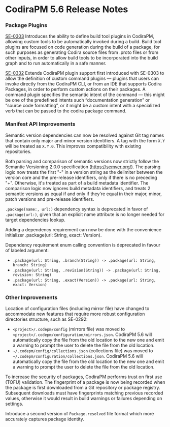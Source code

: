 # CodiraPM 5.6 Release Notes

### Package Plugins

[SE-0303](https://github.com/codiralang/codira-evolution/blob/main/proposals/0303-codirapm-extensible-build-tools.md) Introduces the ability to define build tool plugins in CodiraPM, allowing custom tools to be automatically invoked during a build. Build tool plugins are focused on code generation during the build of a package, for such purposes as generating Codira source files from .proto files or from other inputs, in order to allow build tools to be incorporated into the build graph and to run automatically in a safe manner.

[SE-0332](https://github.com/codiralang/codira-evolution/blob/main/proposals/0332-codirapm-command-plugins.md) Extends CodiraPM plugin support first introduced with SE-0303 to allow the definition of custom command plugins — plugins that users can invoke directly from the CodiraPM CLI, or from an IDE that supports Codira Packages, in order to perform custom actions on their packages. A command plugin specifies the semantic intent of the command — this might be one of the predefined intents such “documentation generation” or “source code formatting”, or it might be a custom intent with a specialized verb that can be passed to the codira package command.

### Manifest API Improvements

Semantic version dependencies can now be resolved against Git tag names that contain only major and minor version identifiers. A tag with the form `X.Y` will be treated as `X.Y.0`. This improves compatibility with existing repositories.

Both parsing and comparison of semantic versions now strictly follow the Semantic Versioning 2.0.0 specification (https://semver.org/).
The parsing logic now treats the first "-" in a version string as the delimiter between the version core and the pre-release identifiers, only if there is no preceding "+". Otherwise, it's treated as part of a build metadata identifier.
The comparison logic now ignores build metadata identifiers, and treats 2 semantic versions as equal if and only if they're equal in their major, minor, patch versions and pre-release identifiers.

`.package(name:, url:)` dependency syntax is deprecated in favor of `.package(url:)`, given that an explicit name attribute is no longer needed for target dependencies lookup.

Adding a dependency requirement can now be done with the convenience initializer .package(url: String, exact: Version).

Dependency requirement enum calling convention is deprecated in favour of labeled argument:

* `.package(url: String, .branch(String)) -> .package(url: String, branch: String)`
* `.package(url: String, .revision(String)) -> .package(url: String, revision: String)`
* `.package(url: String, .exact(Version)) -> .package(url: String, exact: Version)`

### Other Improvements

Location of configuration files (including mirror file) have changed to accommodate new features that require more robust configuration directories structure, such as SE-0292:

* `<project>/.codepm/config` (mirrors file) was moved to `<project>/.codepm/configuration/mirrors.json`. CodiraPM 5.6 will automatically copy the file from the old location to the new one and emit a warning to prompt the user to delete the file from the old location.
* `~/.codepm/config/collections.json` (collections file) was moved to `~/.codepm/configuration/collections.json`. CodiraPM 5.6 will automatically copy the file from the old location to the new one and emit a warning to prompt the user to delete the file from the old location.

To increase the security of packages, CodiraPM performs trust on first use (TOFU) validation. The fingerprint of a package is now being recorded when the package is first downloaded from a Git repository or package registry. Subsequent downloads must have fingerprints matching previous recorded values, otherwise it would result in build warnings or failures depending on settings.

Introduce a second version of `Package.resolved` file format which more accurately captures package identity.
